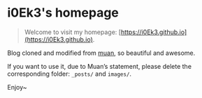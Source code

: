 # i0Ek3's homepage

> Welcome to visit my homepage: [https://i0Ek3.github.io](https://i0Ek3.github.io).

Blog cloned and modified from [muan](https://github.com/muan), so beautiful and awesome.

If you want to use it, due to Muan’s statement, please delete the corresponding folder:  `_posts/` and `images/`.

Enjoy~

